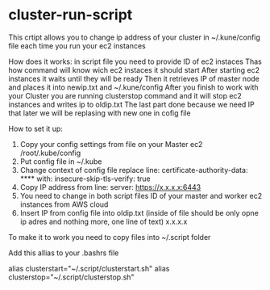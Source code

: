 # cluster-run-script

This crtipt allows you to change ip address of your cluster in ~/.kune/config file each time you run your ec2  instances

How does it works:
in script file you need to provide ID of ec2 instaces
Thas how command will know wich ec2 instaces it should start
After starting ec2 instances it waits until they will be ready
Then it retrieves IP of master node and places it into newip.txt and ~/.kune/config
After you finish to work with your Cluster you are running clusterstop command and it will stop ec2 instances
and writes ip to oldip.txt
The last part done because we need IP that later we will be replasing with new one in cofig file 

How to set it up:
1. Copy your config settings from file on your Master ec2 /root/.kube/config
2. Put config file in ~/.kube
3. Change context of config file
    replace line:
      certificate-authority-data: ****
    with:
      insecure-skip-tls-verify: true
4. Copy IP address from line:
    server: https://x.x.x.x:6443
6. You need to change in both script files ID of your master and worker ec2 instances from AWS cloud
7. Insert IP from config file into oldip.txt
    (inside of file should be only opne ip adres and nothing more, one line of text)
    x.x.x.x

To make it to work you need to copy files into ~/.script folder

Add this allias to your .bashrs file

alias clusterstart="~/.script/clusterstart.sh"
alias clusterstop="~/.script/clusterstop.sh"
